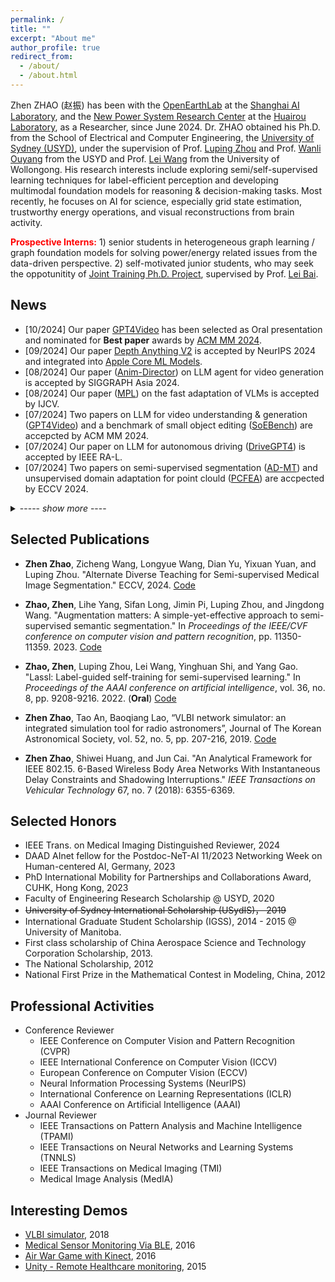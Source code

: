 ```yaml
---
permalink: /
title: ""
excerpt: "About me"
author_profile: true
redirect_from: 
  - /about/
  - /about.html
---
```


Zhen ZHAO (赵振) has been with the [OpenEarthLab](https://science.openxlab.org.cn/) at the [Shanghai AI Laboratory](), and the [New Power System Research Center](https://www.hrl.ac.cn/4.html) at the [Huairou Laboratory](https://www.hrl.ac.cn/), as a Researcher, since June 2024. Dr. ZHAO obtained his Ph.D. from the School of Electrical and Computer Engineering, the [University of Sydney (USYD)](https://www.sydney.edu.au/), under the supervision of Prof. [Luping Zhou](https://sites.google.com/view/lupingzhou) and Prof. [Wanli Ouyang](https://wlouyang.github.io/) from the USYD and Prof. [Lei Wang](https://scholars.uow.edu.au/display/lei_wang) from the University of Wollongong. His research interests include exploring semi/self-supervised learning techniques for label-efficient perception and developing multimodal foundation models for reasoning & decision-making tasks. Most recently, he focuses on AI for science, especially grid state estimation, trustworthy energy operations, and visual reconstructions from brain activity.

<font color="red"><strong>Prospective Interns:</strong></font> 1) senior students in heterogeneous graph learning / graph foundation models for solving power/energy related issues from the data-driven perspective. 2) self-motivated junior students, who may seek the oppotunitity of [Joint Training Ph.D. Project](https://www.shlab.org.cn/enrollment), supervised by Prof. [Lei Bai](http://leibai.site/).


## News
- [10/2024] Our paper [GPT4Video](https://gpt4video.github.io/) has been selected as Oral presentation and nominated for **Best paper** awards by [ACM MM 2024](https://2024.acmmm.org/best-paper).
- [09/2024] Our paper [Depth Anything V2](https://depth-anything-v2.github.io/) is accepted by NeurIPS 2024 and integrated into [Apple Core ML Models](https://developer.apple.com/machine-learning/models/).
- [08/2024] Our paper ([Anim-Director](https://github.com/HITsz-TMG/Anim-Director)) on LLM agent for video generation is accepted by SIGGRAPH Asia 2024.
- [08/2024] Our paper ([MPL]()) on the fast adaptation of VLMs is accepted by IJCV.
- [07/2024] Two papers on LLM for video understanding & generation ([GPT4Video](https://gpt4video.github.io/)) and a benchmark of small object editing ([SoEBench]()) are accepcted by ACM MM 2024.
- [07/2024] Our paper on LLM for autonomous driving ([DriveGPT4](https://tonyxuqaq.github.io/projects/DriveGPT4/)) is accepted by IEEE RA-L.
- [07/2024] Two papers on semi-supervised segmentation ([AD-MT](https://github.com/zhenzhao/AD-MT)) and unsupervised domain adaptation for point clould ([PCFEA](https://github.com/xiaoyao3302/PCFEA)) are accpected by ECCV 2024. 

<details>
  <summary>----- <em>show more</em> ----</summary>
  <ul style="list-style-type: ">
    <li>[12/2023] Our paper SoC4SS on semi-supervised fine-grained learning is accepted by AAAI 2024. </li>
    <li>[07/2023] Four papers on semi-supervised learning and fast adaptation of large foundation model are accepted by ICCV 2023 (one is selected as <strong>Oral</strong>). </li>
  	<li>[07/2023] Our paper on semi- and barely- supervised learning is accepted by ACM MM 2023.</li>
  	<li>[02/2023] Four papers on semi-supervised semantic segmentation and efficient Vision Transformer pruning are accepted by CVPR 2023.</li>
    <li>[11/2022] Our paper on barely-supervised Learning is accepted by NIPS 2022 (<strong>Spotlight</strong>).</li>
    <li>[03/2022] Our paper on mismatched semi-supervised Learning is accepted by CVPR 2022.</li>
    <li>[12/2021] Our paper on semi-supervised Learning is accepted by AAAI 2022 (<strong>Oral</strong>).</li>
    <li>[01/2021] Registered as a Ph.D. Student @ USYD after a 2-year break.</li>
  </ul>
</details>



## Selected Publications
- **Zhen Zhao**, Zicheng Wang, Longyue Wang, Dian Yu, Yixuan Yuan, and Luping Zhou. "Alternate Diverse Teaching for Semi-supervised Medical Image Segmentation." ECCV, 2024. [Code](https://github.com/ZhenZHAO/AD-MT)

- **Zhao, Zhen**, Lihe Yang, Sifan Long, Jimin Pi, Luping Zhou, and Jingdong Wang. "Augmentation matters: A simple-yet-effective approach to semi-supervised semantic segmentation." In *Proceedings of the IEEE/CVF conference on computer vision and pattern recognition*, pp. 11350-11359. 2023. [Code](https://github.com/ZhenZHAO/AugSeg)

- **Zhao, Zhen**, Luping Zhou, Lei Wang, Yinghuan Shi, and Yang Gao. "Lassl: Label-guided self-training for semi-supervised learning." In *Proceedings of the AAAI conference on artificial intelligence*, vol. 36, no. 8, pp. 9208-9216. 2022. (**Oral**) [Code](https://github.com/ZhenZHAO/lassl)
- **Zhen Zhao**, Tao An, Baoqiang Lao, “VLBI network simulator: an integrated simulation tool for radio astronomers”, Journal of The Korean Astronomical Society, vol. 52, no. 5, pp. 207-216, 2019. [Code](https://github.com/ZhenZHAO/VNSIM)
- **Zhen Zhao**, Shiwei Huang, and Jun Cai. "An Analytical Framework for IEEE 802.15. 6-Based Wireless Body Area Networks With Instantaneous Delay Constraints and Shadowing Interruptions." *IEEE Transactions on Vehicular Technology* 67, no. 7 (2018): 6355-6369.



## Selected Honors
- IEEE Trans. on Medical Imaging Distinguished Reviewer, 2024
- DAAD AInet fellow for the Postdoc-NeT-AI 11/2023 Networking Week on Human-centered AI, Germany, 2023
- PhD International Mobility for Partnerships and Collaborations Award, CUHK, Hong Kong, 2023
- Faculty of Engineering Research Scholarship @ USYD, 2020
- ~~University of Sydney International Scholarship (USydIS)， 2019~~
- International Graduate Student Scholarship (IGSS), 2014 - 2015 @ University of Manitoba.
- First class scholarship of China Aerospace Science and Technology Corporation Scholarship, 2013.
- The National Scholarship, 2012
- National First Prize in the Mathematical Contest in Modeling, China, 2012



## Professional Activities

- Conference Reviewer
  - IEEE Conference on Computer Vision and Pattern Recognition (CVPR)
  - IEEE International Conference on Computer Vision (ICCV)
  - European Conference on Computer Vision (ECCV)
  - Neural Information Processing Systems (NeurIPS)
  - International Conference on Learning Representations (ICLR)
  - AAAI Conference on Artificial Intelligence (AAAI)
- Journal Reviewer
  - IEEE Transactions on Pattern Analysis and Machine Intelligence (TPAMI)
  - IEEE Transactions on Neural Networks and Learning Systems (TNNLS)
  - IEEE Transactions on Medical Imaging (TMI)
  - Medical Image Analysis (MedIA)



## Interesting Demos

- [VLBI simulator](https://zhenzhao.github.io/posts/2017/11/demos-vlbi-sim/), 2018
- [Medical Sensor Monitoring Via BLE](https://zhenzhao.github.io/posts/2016/08/ble-sensor-android/), 2016
- [Air War Game with Kinect](https://zhenzhao.github.io/posts/2016/04/air-war-kinect/), 2016
- [Unity - Remote Healthcare monitoring](https://zhenzhao.github.io/posts/2015/10/unity-healthcare-monitoring/), 2015

